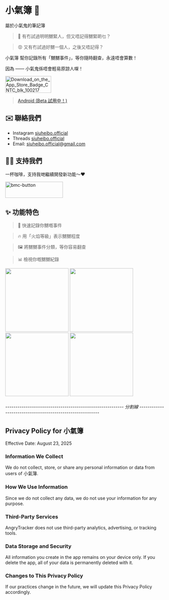 # 小氣簿 📙

屬於小氣鬼的筆記簿

> 😤 有冇試過明明嬲緊人，但又唔記得嬲緊啲乜？

> 😡 又有冇試過好嬲一個人，之後又唔記得？

小氣簿 幫你記錄所有「嬲嬲事件」，等你隨時翻查，永遠唔會算數！

因為 —— 小氣鬼係唔會輕易原諒人㗎！

[<img width="145" height="53" alt="Download_on_the_App_Store_Badge_CNTC_blk_100217" src="https://github.com/user-attachments/assets/119ee2c9-0346-44f0-b3eb-e94252a5f840" />](https://apps.apple.com/hk/app/%E5%B0%8F%E6%B0%A3%E7%B0%BF/id6751198051?l=en-GB)

> [Android (Beta 試用中！)](https://www.instagram.com/siuheibo.official?igsh=cGlsd2FkYWUzNGMy)

## ✉️ 聯絡我們
- Instagram [siuheibo.official](https://www.instagram.com/siuheibo.official?igsh=Y3RsbDF4NWkyamd1&utm_source=qr)
- Threads [siuheibo.official](https://www.threads.com/@siuheibo.official?igshid=NTc4MTIwNjQ2YQ==)
- Email: siuheibo.official@gmail.com

## 💪🏻 支持我們

一杯咖啡，支持我哋繼續開發新功能～❤️

[<img width="182" height="51" alt="bmc-button" src="https://github.com/user-attachments/assets/a56958dc-791b-4cf8-a330-4b8231e5c7af" />](https://buymeacoffee.com/siuheibo)

## ✨ 功能特色

> 📝 快速記錄你嬲嘅事件

> 🔥 用「火焰等級」表示嬲嬲程度

> 🖼️ 將嬲嬲事件分類，等你容易翻查

> 📊 檢視你嘅嬲嬲紀錄

<p align=left>
  <img width="200" src="https://github.com/user-attachments/assets/704b4af6-a1c6-4fa0-b4d7-23a54adc2d3a" />
  <img width="200" src="https://github.com/user-attachments/assets/01a832bc-0394-4feb-997f-e394f480fc29" />
  <img width="200" src="https://github.com/user-attachments/assets/6fa4c7f5-7c12-4af3-84c6-d7d0f5e386eb" />
  <img width="200" src="https://github.com/user-attachments/assets/a3576b29-43b9-4ac0-887a-650ee0695698" />
</p>

###### ---------------------------------------------------------- 分割線 ----------------------------------------------------------

## Privacy Policy for 小氣簿
Effective Date: August 23, 2025

### Information We Collect
We do not collect, store, or share any personal information or data from users of 小氣簿.

### How We Use Information
Since we do not collect any data, we do not use your information for any purpose.

### Third-Party Services
AngryTracker does not use third-party analytics, advertising, or tracking tools.

### Data Storage and Security
All information you create in the app remains on your device only. If you delete the app, all of your data is permanently deleted with it.

### Changes to This Privacy Policy
If our practices change in the future, we will update this Privacy Policy accordingly.
